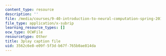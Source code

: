 ```yaml
---
content_type: resource
description: ''
file: /media/courses/9-40-introduction-to-neural-computation-spring-2018/3562c6e8e09f5f3db67f765b0ae814da_5KhcA454er0.vtt
file_type: application/x-subrip
learning_resource_types: []
ocw_type: OCWFile
resourcetype: Other
title: 3play caption file
uid: 3562c6e8-e09f-5f3d-b67f-765b0ae814da
---
```

